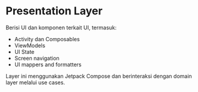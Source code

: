 # Presentation Layer

Berisi UI dan komponen terkait UI, termasuk:

- Activity dan Composables
- ViewModels
- UI State
- Screen navigation
- UI mappers and formatters

Layer ini menggunakan Jetpack Compose dan berinteraksi dengan domain layer melalui use cases.